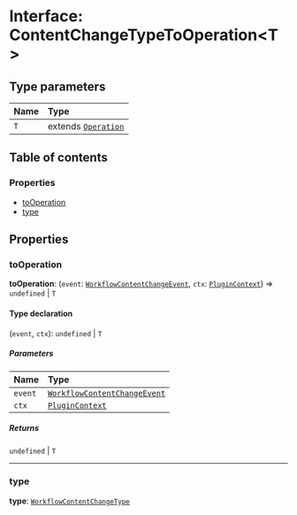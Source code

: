 # Interface: ContentChangeTypeToOperation\<T>

## Type parameters

| Name | Type |
| :------ | :------ |
| `T` | extends [`Operation`](/en/auto-docs/free-layout-editor/interfaces/Operation.md) |

## Table of contents

### Properties

* [toOperation](/en/auto-docs/free-layout-editor/interfaces/ContentChangeTypeToOperation.md#tooperation)
* [type](/en/auto-docs/free-layout-editor/interfaces/ContentChangeTypeToOperation.md#type)

## Properties

### toOperation

**toOperation**: (`event`: [`WorkflowContentChangeEvent`](/en/auto-docs/free-layout-editor/interfaces/WorkflowContentChangeEvent.md), `ctx`: [`PluginContext`](/en/auto-docs/free-layout-editor/variables/PluginContext-1.md)) => `undefined` | `T`

#### Type declaration

(`event`, `ctx`): `undefined` | `T`

##### Parameters

| Name | Type |
| :------ | :------ |
| `event` | [`WorkflowContentChangeEvent`](/en/auto-docs/free-layout-editor/interfaces/WorkflowContentChangeEvent.md) |
| `ctx` | [`PluginContext`](/en/auto-docs/free-layout-editor/variables/PluginContext-1.md) |

##### Returns

`undefined` | `T`

***

### type

**type**: [`WorkflowContentChangeType`](/en/auto-docs/free-layout-editor/enums/WorkflowContentChangeType.md)

